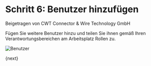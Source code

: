 # Schritt 6: Benutzer hinzufügen
<span class="text-muted contributed-by">Beigetragen von CWT Connector & Wire Technology GmbH</span>

Fügen Sie weitere Benutzer hinzu und teilen Sie ihnen gemäß Ihren Verantwortungsbereichen am Arbeitsplatz Rollen zu.

<img alt="Benutzer" class="screenshot"
src="{{docs_base_url}}/assets/img/setup-wizard/step-6.png">

{next}
